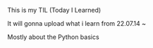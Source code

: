 This is my TIL (Today I Learned)

It will gonna upload what i learn from 22.07.14 ~ 

Mostly about the Python basics